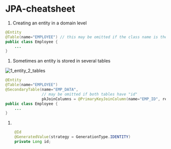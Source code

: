 # JPA-cheatsheet

1. Creating an entity in a domain level
```java
@Entity
@Table(name="EMPLOYEE") // this may be omitted if the class name is the same as the table name
public class Employee {
    ...
}
```
1. Sometimes an entity is stored in several tables

![1_entity_2_tables](https://upload.wikimedia.org/wikipedia/commons/8/87/Emp_Tables_%28Database%29.PNG)
```java
@Entity
@Table(name="EMPLOYEE")
@SecondaryTable(name="EMP_DATA",
                // may be omitted if both tables have "id"
                pkJoinColumns = @PrimaryKeyJoinColumn(name="EMP_ID", referencedColumnName="ID"))
public class Employee {
    ...
}
```
1. 
```java
    @Id
    @GeneratedValue(strategy = GenerationType.IDENTITY)
    private Long id;
```
